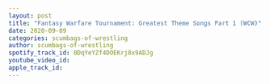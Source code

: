 ```yaml
---
layout: post
title: "Fantasy Warfare Tournament: Greatest Theme Songs Part 1 (WCW)"
date: 2020-09-09
categories: scumbags-of-wrestling
author: scumbags-of-wrestling
spotify_track_id: 0DqYeYZf4DOEKrj8x9ADJg
youtube_video_id: 
apple_track_id: 
---
```

